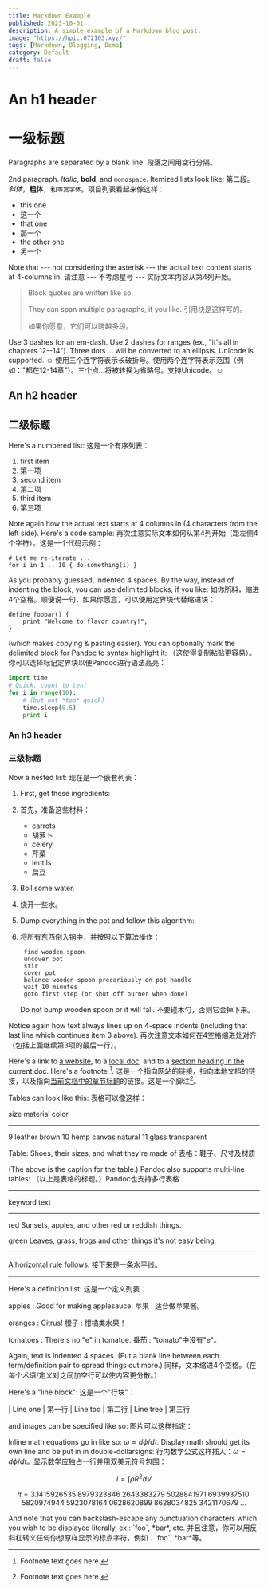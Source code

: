 ```yaml
---
title: Markdown Example
published: 2023-10-01
description: A simple example of a Markdown blog post.
image: "https://hpic.072103.xyz/"
tags: [Markdown, Blogging, Demo]
category: Default
draft: false
---
```


# An h1 header
# 一级标题

Paragraphs are separated by a blank line.
段落之间用空行分隔。

2nd paragraph. _Italic_, **bold**, and `monospace`. Itemized lists
look like:
第二段。*斜体*，**粗体**，和`等宽字体`。项目列表看起来像这样：

- this one
- 这一个
- that one
- 那一个
- the other one
- 另一个

Note that --- not considering the asterisk --- the actual text
content starts at 4-columns in.
请注意 --- 不考虑星号 --- 实际文本内容从第4列开始。

> Block quotes are
> written like so.
>
> They can span multiple paragraphs,
> if you like.
> 引用块是这样写的。
> 
> 如果你愿意，它们可以跨越多段。

Use 3 dashes for an em-dash. Use 2 dashes for ranges (ex., "it's all
in chapters 12--14"). Three dots ... will be converted to an ellipsis.
Unicode is supported. ☺
使用三个连字符表示长破折号。使用两个连字符表示范围（例如："都在12-14章"）。三个点...将被转换为省略号。支持Unicode。☺

## An h2 header
## 二级标题

Here's a numbered list:
这是一个有序列表：

1. first item
1. 第一项
2. second item
2. 第二项
3. third item
3. 第三项

Note again how the actual text starts at 4 columns in (4 characters
from the left side). Here's a code sample:
再次注意实际文本如何从第4列开始（距左侧4个字符）。这是一个代码示例：

    # Let me re-iterate ...
    for i in 1 .. 10 { do-something(i) }

As you probably guessed, indented 4 spaces. By the way, instead of
indenting the block, you can use delimited blocks, if you like:
如你所料，缩进4个空格。顺便说一句，如果你愿意，可以使用定界块代替缩进块：

```
define foobar() {
    print "Welcome to flavor country!";
}
```

(which makes copying & pasting easier). You can optionally mark the
delimited block for Pandoc to syntax highlight it:
（这使得复制粘贴更容易）。你可以选择标记定界块以便Pandoc进行语法高亮：

```python
import time
# Quick, count to ten!
for i in range(10):
    # (but not *too* quick)
    time.sleep(0.5)
    print i
```

### An h3 header
### 三级标题

Now a nested list:
现在是一个嵌套列表：

1. First, get these ingredients:
1. 首先，准备这些材料：

    - carrots
    - 胡萝卜
    - celery
    - 芹菜
    - lentils
    - 扁豆

2. Boil some water.
2. 烧开一些水。

3. Dump everything in the pot and follow
    this algorithm:
3. 将所有东西倒入锅中，并按照以下算法操作：

        find wooden spoon
        uncover pot
        stir
        cover pot
        balance wooden spoon precariously on pot handle
        wait 10 minutes
        goto first step (or shut off burner when done)

    Do not bump wooden spoon or it will fall.
    不要碰木勺，否则它会掉下来。

Notice again how text always lines up on 4-space indents (including
that last line which continues item 3 above).
再次注意文本如何在4空格缩进处对齐（包括上面继续第3项的最后一行）。

Here's a link to [a website](http://foo.bar), to a [local
doc](local-doc.html), and to a [section heading in the current
doc](#an-h2-header). Here's a footnote [^1].
这是一个指向[网站](http://foo.bar)的链接，指向[本地文档](local-doc.html)的链接，以及指向[当前文档中的章节标题](#an-h2-header)的链接。这是一个脚注[^1]。

[^1]: Footnote text goes here.
[^1]: 脚注文本放在这里。

Tables can look like this:
表格可以像这样：

size material color

---

9 leather brown
10 hemp canvas natural
11 glass transparent

Table: Shoes, their sizes, and what they're made of
表格：鞋子、尺寸及材质

(The above is the caption for the table.) Pandoc also supports
multi-line tables:
（以上是表格的标题。）Pandoc也支持多行表格：

---

keyword text

---

red Sunsets, apples, and
other red or reddish
things.

green Leaves, grass, frogs
and other things it's
not easy being.

---

A horizontal rule follows.
接下来是一条水平线。

---

Here's a definition list:
这是一个定义列表：

apples
: Good for making applesauce.
苹果
: 适合做苹果酱。

oranges
: Citrus!
橙子
: 柑橘类水果！

tomatoes
: There's no "e" in tomatoe.
番茄
: "tomato"中没有"e"。

Again, text is indented 4 spaces. (Put a blank line between each
term/definition pair to spread things out more.)
同样，文本缩进4个空格。（在每个术语/定义对之间加空行可以使内容更分散。）

Here's a "line block":
这是一个"行块"：

| Line one
| 第一行
| Line too
| 第二行
| Line tree
| 第三行

and images can be specified like so:
图片可以这样指定：

[//]: # (![example image]&#40;./demo-banner.png "An exemplary image"&#41;)

Inline math equations go in like so: $\omega = d\phi / dt$. Display
math should get its own line and be put in in double-dollarsigns:
行内数学公式这样插入：$\omega = d\phi / dt$。显示数学应独占一行并用双美元符号包围：

$$I = \int \rho R^{2} dV$$

$$
\begin{equation*}
\pi
=3.1415926535
 \;8979323846\;2643383279\;5028841971\;6939937510\;5820974944
 \;5923078164\;0628620899\;8628034825\;3421170679\;\ldots
\end{equation*}
$$

And note that you can backslash-escape any punctuation characters
which you wish to be displayed literally, ex.: \`foo\`, \*bar\*, etc.
并且注意，你可以用反斜杠转义任何你想原样显示的标点字符，例如：\`foo\`, \*bar\*等。
